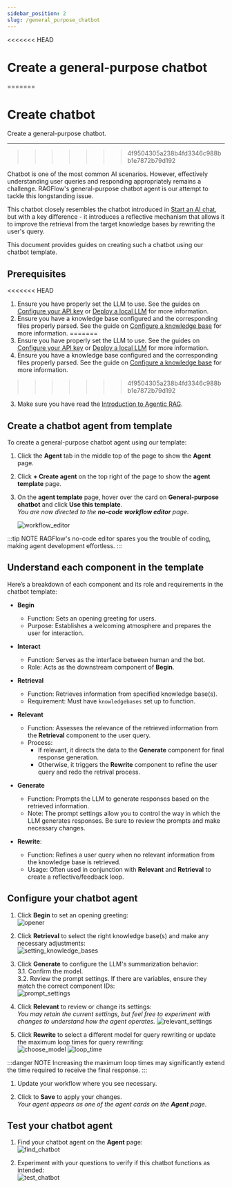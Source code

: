 ```yaml
---
sidebar_position: 2
slug: /general_purpose_chatbot
---
```


<<<<<<< HEAD
# Create a general-purpose chatbot
=======
# Create chatbot

Create a general-purpose chatbot.

---
>>>>>>> 4f9504305a238b4fd3346c988bb1e7872b79d192

Chatbot is one of the most common AI scenarios. However, effectively understanding user queries and responding appropriately remains a challenge. RAGFlow's general-purpose chatbot agent is our attempt to tackle this longstanding issue.  

This chatbot closely resembles the chatbot introduced in [Start an AI chat](../start_chat.md), but with a key difference - it introduces a reflective mechanism that allows it to improve the retrieval from the target knowledge bases by rewriting the user's query.

This document provides guides on creating such a chatbot using our chatbot template.

## Prerequisites

<<<<<<< HEAD
1. Ensure you have properly set the LLM to use. See the guides on [Configure your API key](../llm_api_key_setup.md) or [Deploy a local LLM](../deploy_local_llm.mdx) for more information.
2. Ensure you have a knowledge base configured and the corresponding files properly parsed. See the guide on [Configure a knowledge base](../configure_knowledge_base.md) for more information.
=======
1. Ensure you have properly set the LLM to use. See the guides on [Configure your API key](../models/llm_api_key_setup.md) or [Deploy a local LLM](../models/deploy_local_llm.mdx) for more information.
2. Ensure you have a knowledge base configured and the corresponding files properly parsed. See the guide on [Configure a knowledge base](../dataset/configure_knowledge_base.md) for more information.
>>>>>>> 4f9504305a238b4fd3346c988bb1e7872b79d192
3. Make sure you have read the [Introduction to Agentic RAG](./agent_introduction.md).

## Create a chatbot agent from template

To create a general-purpose chatbot agent using our template:

1. Click the **Agent** tab in the middle top of the page to show the **Agent** page.
2. Click **+ Create agent** on the top right of the page to show the **agent template** page.
3. On the **agent template** page, hover over the card on **General-purpose chatbot** and click **Use this template**.  
   *You are now directed to the **no-code workflow editor** page.*

   ![workflow_editor](https://github.com/user-attachments/assets/52e7dc62-4bf5-4fbb-ab73-4a6e252065f0)

:::tip NOTE
RAGFlow's no-code editor spares you the trouble of coding, making agent development effortless.
:::

## Understand each component in the template

Here’s a breakdown of each component and its role and requirements in the chatbot template:

- **Begin**
  - Function: Sets an opening greeting for users.
  - Purpose: Establishes a welcoming atmosphere and prepares the user for interaction.

- **Interact**
  - Function: Serves as the interface between human and the bot.
  - Role: Acts as the downstream component of **Begin**.  

- **Retrieval**
  - Function: Retrieves information from specified knowledge base(s).
  - Requirement: Must have `knowledgebases` set up to function.

- **Relevant**
  - Function: Assesses the relevance of the retrieved information from the **Retrieval** component to the user query.
  - Process:  
    - If relevant, it directs the data to the **Generate** component for final response generation.
    - Otherwise, it triggers the **Rewrite** component to refine the user query and redo the retrival process.

- **Generate**
  - Function: Prompts the LLM to generate responses based on the retrieved information.  
  - Note: The prompt settings allow you to control the way in which the LLM generates responses. Be sure to review the prompts and make necessary changes.

- **Rewrite**:  
  - Function: Refines a user query when no relevant information from the knowledge base is retrieved.  
  - Usage: Often used in conjunction with **Relevant** and **Retrieval** to create a reflective/feedback loop.  

## Configure your chatbot agent

1. Click **Begin** to set an opening greeting:  
   ![opener](https://github.com/user-attachments/assets/4416bc16-2a84-4f24-a19b-6dc8b1de0908)

2. Click **Retrieval** to select the right knowledge base(s) and make any necessary adjustments:  
   ![setting_knowledge_bases](https://github.com/user-attachments/assets/5f694820-5651-45bc-afd6-cf580ca0228d)

3. Click **Generate** to configure the LLM's summarization behavior:  
   3.1. Confirm the model.  
   3.2. Review the prompt settings. If there are variables, ensure they match the correct component IDs:  
   ![prompt_settings](https://github.com/user-attachments/assets/19e94ea7-7f62-4b73-b526-32fcfa62f1e9)

4. Click **Relevant** to review or change its settings:  
   *You may retain the current settings, but feel free to experiment with changes to understand how the agent operates.*
   ![relevant_settings](https://github.com/user-attachments/assets/9ff7fdd8-7a69-4ee2-bfba-c7fb8029150f)

5. Click **Rewrite** to select a different model for query rewriting or update the maximum loop times for query rewriting:  
   ![choose_model](https://github.com/user-attachments/assets/2bac1d6c-c4f1-42ac-997b-102858c3f550)
   ![loop_time](https://github.com/user-attachments/assets/09a4ce34-7aac-496f-aa59-d8aa33bf0b1f)

:::danger NOTE
Increasing the maximum loop times may significantly extend the time required to receive the final response.
:::

1. Update your workflow where you see necessary.

2. Click to **Save** to apply your changes.  
   *Your agent appears as one of the agent cards on the **Agent** page.*

## Test your chatbot agent

1. Find your chatbot agent on the **Agent** page:  
   ![find_chatbot](https://github.com/user-attachments/assets/6e6382c6-9a86-4190-9fdd-e363b7f64ba9)

2. Experiment with your questions to verify if this chatbot functions as intended:  
   ![test_chatbot](https://github.com/user-attachments/assets/c074d3bd-4c39-4b05-a68b-1fd361f256b3)